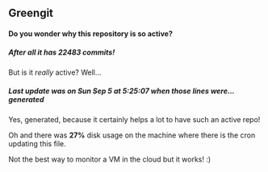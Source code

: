 ## Greengit

#### Do you wonder why this repository is so active?

##### After all it has 22483 commits!

But is it *really* active? Well...

##### Last update was on Sun Sep 5 at 5:25:07 when those lines were... generated

Yes, generated, because it certainly helps a lot to have such an active repo!

Oh and there was **27%** disk usage on the machine
where there is the cron updating this file.

Not the best way to monitor a VM in the cloud but it works! :)

